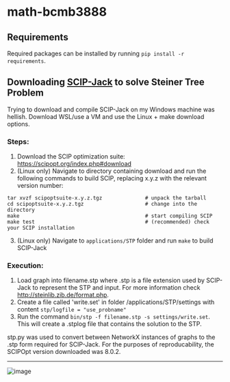 # math-bcmb3888

## Requirements

Required packages can be installed by running `pip install -r requirements`.

## Downloading [SCIP-Jack](https://scipjack.zib.de/) to solve Steiner Tree Problem
Trying to download and compile SCIP-Jack on my Windows machine was hellish. Download WSL/use a VM and use the Linux + make download options.

### Steps:
1. Download the SCIP optimization suite: https://scipopt.org/index.php#download
2. (Linux only) Navigate to directory containing download and run the following commands to build SCIP, replacing x.y.z with the relevant version number:
```{bash}
tar xvzf scipoptsuite-x.y.z.tgz              # unpack the tarball
cd scipoptsuite-x.y.z.tgz                    # change into the directory
make                                         # start compiling SCIP
make test                                    # (recommended) check your SCIP installation
```
3. (Linux only) Navigate to `applications/STP` folder and run `make` to build SCIP-Jack

### Execution:
1. Load graph into filename.stp where .stp is a file extension used by SCIP-Jack to represent the STP and input. For more information check http://steinlib.zib.de/format.php.
2. Create a file called 'write.set' in folder /applications/STP/settings with content `stp/logfile = "use_probname"`
3. Run the command `bin/stp -f filename.stp -s settings/write.set`. This will create a .stplog file that contains the solution to the STP.

stp.py was used to convert between NetworkX instances of graphs to the .stp form required for SCIP-Jack. For the purposes of reproducability, the SCIPOpt version downloaded was 8.0.2. 

---

![image](https://user-images.githubusercontent.com/86513920/189267838-89507209-b8d0-43bf-b4a1-f398f2e31ca0.png)
